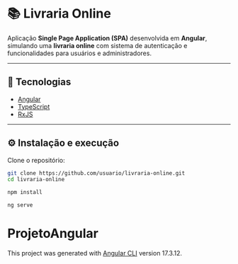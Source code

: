 # 📚 Livraria Online

Aplicação **Single Page Application (SPA)** desenvolvida em **Angular**, simulando uma **livraria online** com sistema de autenticação e funcionalidades para usuários e administradores.

---

## 🚀 Tecnologias

- [Angular](https://angular.io/)
- [TypeScript](https://www.typescriptlang.org/)
- [RxJS](https://rxjs.dev/)

---

## ⚙️ Instalação e execução

Clone o repositório:

```bash
git clone https://github.com/usuario/livraria-online.git
cd livraria-online

npm install

ng serve

```

# ProjetoAngular

This project was generated with [Angular CLI](https://github.com/angular/angular-cli) version 17.3.12.

